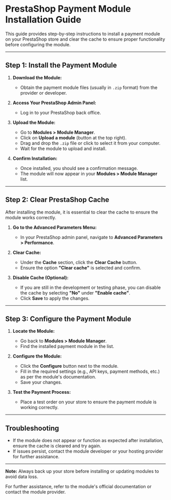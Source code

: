 # PrestaShop Payment Module Installation Guide

This guide provides step-by-step instructions to install a payment module on your PrestaShop store and clear the cache to ensure proper functionality before configuring the module.

---

## Step 1: Install the Payment Module

1. **Download the Module:**
    - Obtain the payment module files (usually in `.zip` format) from the provider or developer.

2. **Access Your PrestaShop Admin Panel:**
    - Log in to your PrestaShop back office.

3. **Upload the Module:**
    - Go to **Modules > Module Manager**.
    - Click on **Upload a module** (button at the top right).
    - Drag and drop the `.zip` file or click to select it from your computer.
    - Wait for the module to upload and install.

4. **Confirm Installation:**
    - Once installed, you should see a confirmation message.
    - The module will now appear in your **Modules > Module Manager** list.

---

## Step 2: Clear PrestaShop Cache

After installing the module, it is essential to clear the cache to ensure the module works correctly.

1. **Go to the Advanced Parameters Menu:**
    - In your PrestaShop admin panel, navigate to **Advanced Parameters > Performance**.

2. **Clear Cache:**
    - Under the **Cache** section, click the **Clear Cache** button.
    - Ensure the option **"Clear cache"** is selected and confirm.

3. **Disable Cache (Optional):**
    - If you are still in the development or testing phase, you can disable the cache by selecting **"No"** under **"Enable cache"**.
    - Click **Save** to apply the changes.

---

## Step 3: Configure the Payment Module

1. **Locate the Module:**
    - Go back to **Modules > Module Manager**.
    - Find the installed payment module in the list.

2. **Configure the Module:**
    - Click the **Configure** button next to the module.
    - Fill in the required settings (e.g., API keys, payment methods, etc.) as per the module's documentation.
    - Save your changes.

3. **Test the Payment Process:**
    - Place a test order on your store to ensure the payment module is working correctly.

---

## Troubleshooting

- If the module does not appear or function as expected after installation, ensure the cache is cleared and try again.
- If issues persist, contact the module developer or your hosting provider for further assistance.

---

**Note:** Always back up your store before installing or updating modules to avoid data loss.

For further assistance, refer to the module's official documentation or contact the module provider.
